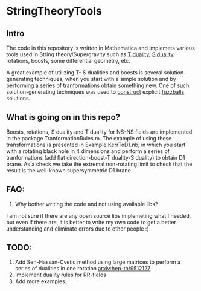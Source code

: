 # StringTheoryTools

## Intro

The code in this repository is written in Mathematica and implemets various tools used in String theory/Supergravity such as [T duality](https://en.wikipedia.org/wiki/T-duality), [S duality](https://en.wikipedia.org/wiki/S-duality), rotations, boosts, some differential geometry, etc.

A great example of utilizing T- S dualities and boosts is several solution-generating techniques, when you start with a simple solution and by performing a series of tranformations obtain something new. One of such solution-generating techniques was used to [construct](http://arxiv.org/abs/hep-th/0105136) explicit [fuzzballs](https://en.wikipedia.org/wiki/Fuzzball_(string_theory)) solutions.

## What is going on in this repo?

Boosts, rotations, S duality and T duality for NS-NS fields are implemented in the package TranformationRules.m. The example of using these transformations is presented in Example.KerrToD1.nb, in which you start with a rotating black hole in 4 dimensions and perform a series of tranformations (add flat direction-boost-T duality-S duality) to obtain D1 brane. As a check we take the extremal non-rotating limit to check that the result is the well-known supersymmetric D1 brane.

## FAQ:

1. Why bother writing the code and not using available libs?

I am not sure if there are any open source libs implemeting what I needed, but even if there are, it is better to write my own code to get a better understanding and eliminate errors due to other people :)


## TODO: 

1. Add Sen-Hassan-Cvetic method using large matrices to perform a series of dualities in one rotation [arxiv:hep-th/9512127](http://arxiv.org/abs/hep-th/9512127)
2. Implement duality rules for RR-fields
3. Add more examples.
